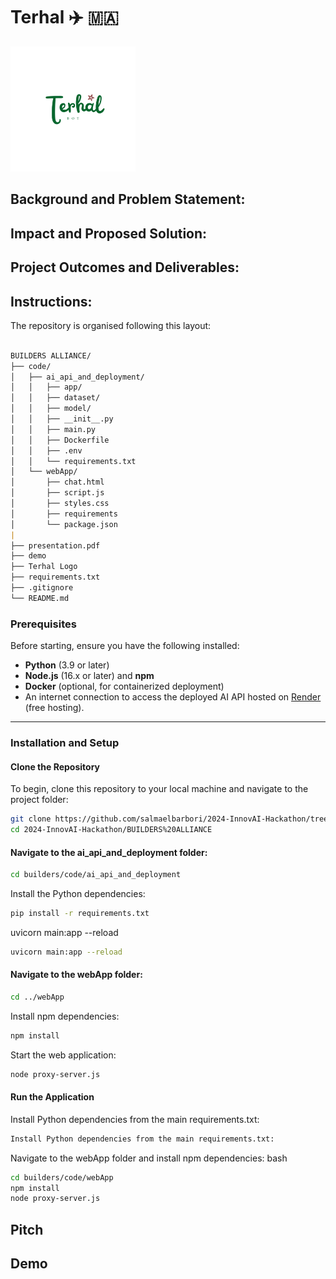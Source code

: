 # Terhal ✈️ 🇲🇦

<img src = "./Terhal_bot.png" alt = "terhal logo" width = "200px" height = "200px" >

##  Background and Problem Statement:

##  Impact and Proposed Solution:

##  Project Outcomes and Deliverables:

##  Instructions:

The repository is organised following this layout:

```markdown

BUILDERS ALLIANCE/
├── code/
│   ├── ai_api_and_deployment/
│   │   ├── app/
│   │   ├── dataset/
│   │   ├── model/
│   │   ├── __init__.py
│   │   ├── main.py
│   │   ├── Dockerfile
│   │   ├── .env
│   │   └── requirements.txt
│   └── webApp/
│       ├── chat.html
│       ├── script.js
│       ├── styles.css
│       ├── requirements
│       └── package.json
|
├── presentation.pdf
├── demo
├── Terhal Logo
├── requirements.txt
├── .gitignore
└── README.md

```

### Prerequisites

Before starting, ensure you have the following installed:
- **Python** (3.9 or later)
- **Node.js** (16.x or later) and **npm**
- **Docker** (optional, for containerized deployment)
- An internet connection to access the deployed AI API hosted on [Render](https://render.com) (free hosting).

---

### Installation and Setup

#### Clone the Repository

To begin, clone this repository to your local machine and navigate to the project folder:

```bash
git clone https://github.com/salmaelbarbori/2024-InnovAI-Hackathon/tree/main/BUILDERS%20ALLIANCE
cd 2024-InnovAI-Hackathon/BUILDERS%20ALLIANCE
```

#### Navigate to the **ai_api_and_deployment** folder:

```bash
cd builders/code/ai_api_and_deployment
```

Install the Python dependencies:

```bash
pip install -r requirements.txt
```

uvicorn main:app --reload

```bash
uvicorn main:app --reload
```

#### Navigate to the **webApp** folder:

```bash
cd ../webApp
```

Install npm dependencies:

```bash
npm install
```

Start the web application:

```bash
node proxy-server.js
```

#### Run the Application

Install Python dependencies from the main requirements.txt:

```bash
Install Python dependencies from the main requirements.txt:
```

Navigate to the webApp folder and install npm dependencies:
bash

 ```bash
 cd builders/code/webApp
npm install
node proxy-server.js
 ```

 ## Pitch 

 ## Demo
